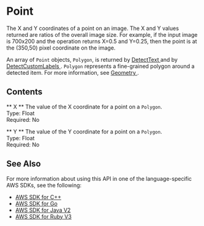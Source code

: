 # Point<a name="API_Point"></a>

The X and Y coordinates of a point on an image\. The X and Y values returned are ratios of the overall image size\. For example, if the input image is 700x200 and the operation returns X=0\.5 and Y=0\.25, then the point is at the \(350,50\) pixel coordinate on the image\.

An array of `Point` objects, `Polygon`, is returned by [ DetectText ](API_DetectText.md) and by [ DetectCustomLabels ](API_DetectCustomLabels.md)\. `Polygon` represents a fine\-grained polygon around a detected item\. For more information, see [ Geometry ](API_Geometry.md)\. 

## Contents<a name="API_Point_Contents"></a>

 ** X **   <a name="rekognition-Type-Point-X"></a>
The value of the X coordinate for a point on a `Polygon`\.  
Type: Float  
Required: No

 ** Y **   <a name="rekognition-Type-Point-Y"></a>
The value of the Y coordinate for a point on a `Polygon`\.  
Type: Float  
Required: No

## See Also<a name="API_Point_SeeAlso"></a>

For more information about using this API in one of the language\-specific AWS SDKs, see the following:
+  [ AWS SDK for C\+\+](https://docs.aws.amazon.com/goto/SdkForCpp/rekognition-2016-06-27/Point) 
+  [ AWS SDK for Go](https://docs.aws.amazon.com/goto/SdkForGoV1/rekognition-2016-06-27/Point) 
+  [ AWS SDK for Java V2](https://docs.aws.amazon.com/goto/SdkForJavaV2/rekognition-2016-06-27/Point) 
+  [ AWS SDK for Ruby V3](https://docs.aws.amazon.com/goto/SdkForRubyV3/rekognition-2016-06-27/Point) 